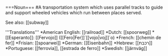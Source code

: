 ===Noun===
#A transportation system which uses parallel tracks to guide and support wheeled vehicles which run between places served.

See also: [[subway]]

'''Translations'''
*American English: [[railroad]]
*Dutch: [[spoorweg]]
*[[Esperanto]]: [[Fervojo]] ([[Fero|Fer]]´[[vojo|voj]]´o)
*French: [[chemin de fer]]
*Frisian: [[spoarwei]]
*German: [[Eisenbahn]]
*Hebrew: [[רכבת]]
*Portuguese: [[ferrovia]], [[estrada de ferro]]
*Swedish: [[järnväg]]